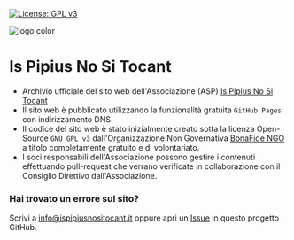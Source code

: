 [![License: GPL v3](https://img.shields.io/badge/License-GPLv3-blue.svg)](https://www.gnu.org/licenses/gpl-3.0)

![logo color](https://github.com/bonafide-ngo/ispipiusnositocant/assets/134528581/bd4832b3-27c7-4462-80b2-aca68874499c)
# Is Pipius No Si Tocant

- Archivio ufficiale del sito web dell'Associazione (ASP) [Is Pipius No Si Tocant](https://ispipiusnositocant.it)
- Il sito web è pubblicato utilizzando la funzionalità gratuita `GitHub Pages` con indirizzamento DNS.
- Il codice del sito web è stato inizialmente creato sotta la licenza Open-Source `GNU GPL v3` dall'Organizzazione Non Governativa [BonaFide NGO](https://bonafide.ngo) a titolo completamente gratuito e di volontariato.
- I soci responsabili dell'Associazione possono gestire i contenuti effettuando pull-request che verrano verificate in collaborazione con il Consiglio Direttivo dall'Associazione.

### Hai trovato un errore sul sito?
Scrivi a [info@ispipiusnositocant.it](info@ispipiusnositocant.it) oppure apri un [Issue](https://github.com/bonafide-ngo/ispipiusnositocant/issues) in questo progetto GitHub.
